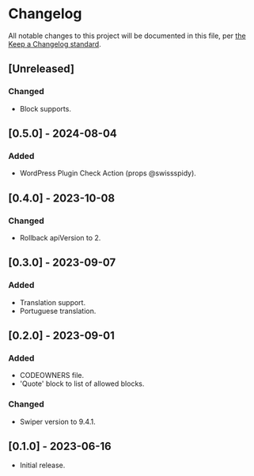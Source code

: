 # Changelog

All notable changes to this project will be documented in this file, per [the Keep a Changelog standard](http://keepachangelog.com/).

## [Unreleased]

### Changed

- Block supports.

## [0.5.0] - 2024-08-04

### Added

- WordPress Plugin Check Action (props @swissspidy).

## [0.4.0] - 2023-10-08

### Changed

- Rollback apiVersion to 2.

## [0.3.0] - 2023-09-07

### Added

- Translation support.
- Portuguese translation.

## [0.2.0] - 2023-09-01

### Added

- CODEOWNERS file.
- 'Quote' block to list of allowed blocks.

### Changed

- Swiper version to 9.4.1.

## [0.1.0] - 2023-06-16
- Initial release.
